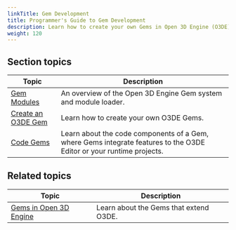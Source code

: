 ```yaml
---
linkTitle: Gem Development
title: Programmer's Guide to Gem Development
description: Learn how to create your own Gems in Open 3D Engine (O3DE).
weight: 120
---
```


## Section topics

| Topic | Description |
|---|---|
| [Gem Modules](overview) | An overview of the Open 3D Engine Gem system and module loader. |
| [Create an O3DE Gem](creating) | Learn how to create your own O3DE Gems. |
| [Code Gems](code-gems) | Learn about the code components of a Gem, where Gems integrate features to the O3DE Editor or your runtime projects. |

## Related topics

| Topic | Description |
|---|---|
| [Gems in Open 3D Engine](/docs/user-guide/gems/overview) | Learn about the Gems that extend O3DE. |
